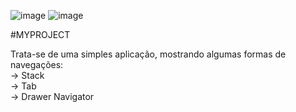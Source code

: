 ![image](https://github.com/fcosouza/myproject/assets/62149768/f4fffd9e-9c7b-4f95-9696-6925dd3fde41)
![image](https://github.com/fcosouza/myproject/assets/62149768/3e2bab7c-82e9-40c7-8833-c58ffce9edad)

#MYPROJECT 

Trata-se de uma simples aplicação, mostrando algumas formas de navegações:                                           
-> Stack                                                                               
-> Tab                                                                                           
-> Drawer Navigator
